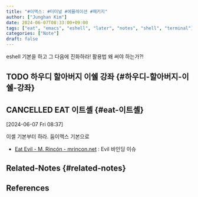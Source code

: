 ```yaml
---
title: "#이맥스: #터미널 #에뮬레이션 #패키지"
author: ["Junghan Kim"]
date: 2024-06-07T08:33:00+09:00
tags: ["eat", "emacs", "eshell", "later", "notes", "shell", "terminal"]
categories: ["Note"]
draft: false
---
```


eshell 기본을 하고 그 다음에 진화하라! 활용법 왜 써야 하는가?!


## <span class="org-todo todo TODO">TODO</span> 하우디 할아버지 이쉘 강좌 {#하우디-할아버지-이쉘-강좌}


## <span class="org-todo done CANCELLED">CANCELLED</span> EAT 이트셸 {#eat-이트셸}

<span class="timestamp-wrapper"><span class="timestamp">[2024-06-07 Fri 08:37]</span></span>

이셸 기본부터 하라. 둠이맥스 기본으로

-   [Eat Evil - M. Rincón - mrincon.net](https://mrincon.net/posts/eat/) : Evil 바인딩 이슈


## Related-Notes {#related-notes}

## References

<style>.csl-entry{text-indent: -1.5em; margin-left: 1.5em;}</style><div class="csl-bib-body">
</div>
